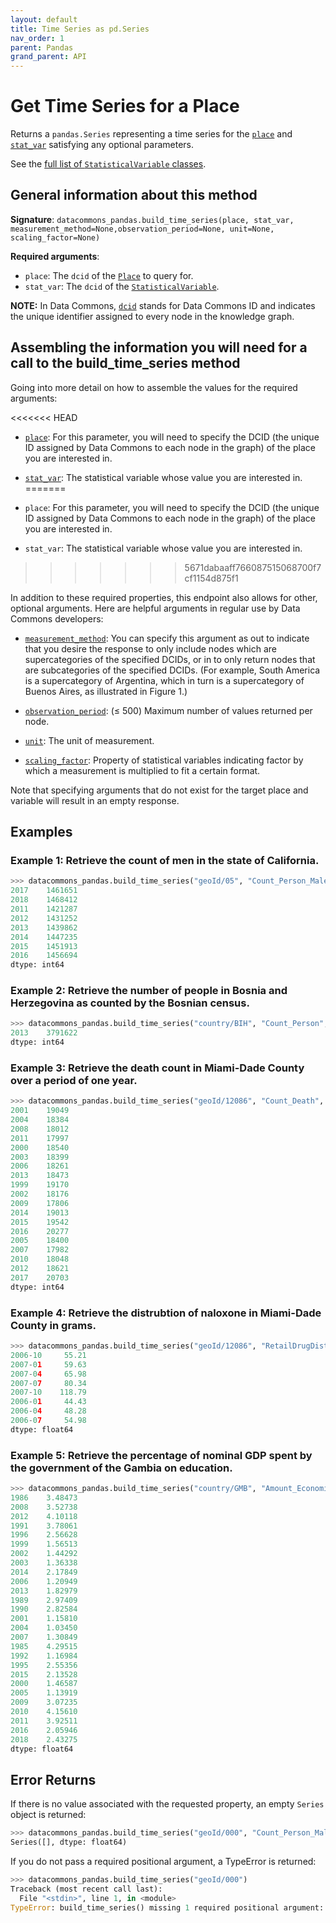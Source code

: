 ```yaml
---
layout: default
title: Time Series as pd.Series
nav_order: 1
parent: Pandas
grand_parent: API
---
```


# Get Time Series for a Place

Returns a `pandas.Series` representing a time series for the [`place`](https://datacommons.org/browser/Place) and
[`stat_var`](https://datacommons.org/browser/StatisticalVariable) satisfying any optional parameters.

See the [full list of `StatisticalVariable` classes](/statistical_variables.html).

## General information about this method

**Signature**: `datacommons_pandas.build_time_series(place, stat_var, measurement_method=None,observation_period=None, unit=None, scaling_factor=None)`

**Required arguments**:

* `place`: The `dcid` of the [`Place`](https://datacommons.org/browser/Place) to query for.
* `stat_var`: The `dcid` of the [`StatisticalVariable`](https://datacommons.org/browser/StatisticalVariable).

**NOTE:** In Data Commons, [`dcid`](/glossary.html) stands for Data Commons ID and indicates the unique identifier assigned to every node in the knowledge graph.

## Assembling the information you will need for a call to the build_time_series method

Going into more detail on how to assemble the values for the required arguments:

<<<<<<< HEAD
- [`place`](/glossary.html): For this parameter, you will need to specify the DCID (the unique ID assigned by Data Commons to each node in the graph) of the place you are interested in.
- [`stat_var`](/glossary.html): The statistical variable whose value you are interested in.
=======
 - `place`: For this parameter, you will need to specify the DCID (the unique ID assigned by Data Commons to each node in the graph) of the place you are interested in.
 
 - `stat_var`: The statistical variable whose value you are interested in.
>>>>>>> 5671dabaaff766087515068700f7cf1154d875f1

In addition to these required properties, this endpoint also allows for other, optional arguments. Here are helpful arguments in regular use by Data Commons developers:

- [`measurement_method`](/glossary.html): You can specify this argument as out to indicate that you desire the response to only include nodes which are supercategories of the specified DCIDs, or in to only return nodes that are subcategories of the specified DCIDs. (For example, South America is a supercategory of Argentina, which in turn is a supercategory of Buenos Aires, as illustrated in Figure 1.)

- [`observation_period`](/glossary.html): (≤ 500) Maximum number of values returned per node.

- [`unit`](/glossary.html): The unit of measurement.

- [`scaling_factor`](/glossary.html): Property of statistical variables indicating factor by which a measurement is multiplied to fit a certain format.

Note that specifying arguments that do not exist for the target place and variable will result in an empty response.

## Examples

### Example 1: Retrieve the count of men in the state of California.

```python
>>> datacommons_pandas.build_time_series("geoId/05", "Count_Person_Male")
2017    1461651
2018    1468412
2011    1421287
2012    1431252
2013    1439862
2014    1447235
2015    1451913
2016    1456694
dtype: int64
```

### Example 2: Retrieve the number of people in Bosnia and Herzegovina as counted by the Bosnian census.

```python
>>> datacommons_pandas.build_time_series("country/BIH", "Count_Person", measurement_method="BosniaCensus")
2013    3791622
dtype: int64
```

### Example 3: Retrieve the death count in Miami-Dade County over a period of one year.

```python
>>> datacommons_pandas.build_time_series("geoId/12086", "Count_Death", observation_period="P1Y")
2001    19049
2004    18384
2008    18012
2011    17997
2000    18540
2003    18399
2006    18261
2013    18473
1999    19170
2002    18176
2009    17806
2014    19013
2015    19542
2016    20277
2005    18400
2007    17982
2010    18048
2012    18621
2017    20703
dtype: int64

```

### Example 4: Retrieve the distrubtion of naloxone in Miami-Dade County in grams.

```python
>>> datacommons_pandas.build_time_series("geoId/12086", "RetailDrugDistribution_DrugDistribution_Naloxone", unit="Grams")
2006-10     55.21
2007-01     59.63
2007-04     65.98
2007-07     80.34
2007-10    118.79
2006-01     44.43
2006-04     48.28
2006-07     54.98
dtype: float64
```

### Example 5: Retrieve the percentage of nominal GDP spent by the government of the Gambia on education.

```python
>>> datacommons_pandas.build_time_series("country/GMB", "Amount_EconomicActivity_ExpenditureActivity_EducationExpenditure_Government_AsFractionOf_Amount_EconomicActivity_GrossDomesticProduction_Nominal", scaling_factor="100.0000000000")
1986    3.48473
2008    3.52738
2012    4.10118
1991    3.78061
1996    2.56628
1999    1.56513
2002    1.44292
2003    1.36338
2014    2.17849
2006    1.20949
2013    1.82979
1989    2.97409
1990    2.82584
2001    1.15810
2004    1.03450
2007    1.30849
1985    4.29515
1992    1.16984
1995    2.55356
2015    2.13528
2000    1.46587
2005    1.13919
2009    3.07235
2010    4.15610
2011    3.92511
2016    2.05946
2018    2.43275
dtype: float64
```

## Error Returns

If there is no value associated with the requested property, an empty `Series` object is returned:

```python
>>> datacommons_pandas.build_time_series("geoId/000", "Count_Person_Male")
Series([], dtype: float64)
```

If you do not pass a required positional argument, a TypeError is returned:

```python
>>> datacommons_pandas.build_time_series("geoId/000")
Traceback (most recent call last):
  File "<stdin>", line 1, in <module>
TypeError: build_time_series() missing 1 required positional argument: 'stat_var'
```
